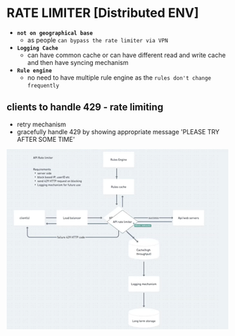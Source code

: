 # RATE LIMITER [Distributed ENV]

- **`not on geographical base`**
  - as people `can bypass the rate limiter via VPN`
- **`Logging Cache`**
  - can have common cache or can have different read and write cache and then have syncing mechanism
- **`Rule engine`**
  - no need to have multiple rule engine as the `rules don't change frequently`

## clients to handle 429 - rate limiting

- retry mechanism
- gracefully handle 429 by showing appropriate message 'PLEASE TRY AFTER SOME TIME'

![Rate Limiter](./img/rate-limiter.png)
